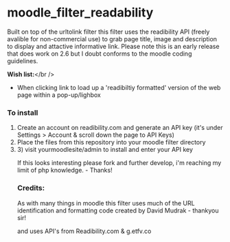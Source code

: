 moodle_filter_readability
=========================
Built on top of the urltolink filter this filter uses the readibility API (freely avalible for non-commercial use) to grab page title, image and description to display and attactive informative link.
Please note this is an early release that does work on 2.6 but I doubt conforms to the moodle coding guidelines.

<strong>Wish list:</strong></br />
- When clicking link to load up a 'readibiltiy formatted' version of the web page within a pop-up/lighbox

<h3> To install </h3>
<ol>
<li>Create an account on readibility.com and generate an API key (it's under Settings > Account & scroll down the page to API Keys)</li>
<li>Place the files from this repository into your moodle filter directory</li>
<li>3) visit yourmoodlesite/admin to install and enter your API key</li>
</ul>

<p>If this looks interesting please fork and further develop, i'm reaching my limit of php knowledge. - Thanks!</p>


<h3>Credits:</h3>
<p>As with many things in moodle this filter uses much of the URL identification and formatting code created by David Mudrak - thankyou sir!</p>
<p>and uses API's from Readibility.com & g.etfv.co</li>
